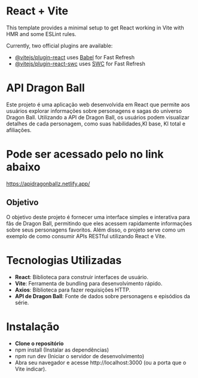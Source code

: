 # React + Vite

This template provides a minimal setup to get React working in Vite with HMR and some ESLint rules.

Currently, two official plugins are available:

- [@vitejs/plugin-react](https://github.com/vitejs/vite-plugin-react/blob/main/packages/plugin-react/README.md) uses [Babel](https://babeljs.io/) for Fast Refresh
- [@vitejs/plugin-react-swc](https://github.com/vitejs/vite-plugin-react-swc) uses [SWC](https://swc.rs/) for Fast Refresh


# API Dragon Ball

Este projeto é uma aplicação web desenvolvida em React que permite aos usuários explorar informações sobre personagens e sagas do universo Dragon Ball. Utilizando a API de Dragon Ball, os usuários podem visualizar detalhes de cada personagem, como suas habilidades,KI base, KI total e afiliações.

# Pode ser acessado pelo no link abaixo

https://apidragonballz.netlify.app/

## Objetivo

O objetivo deste projeto é fornecer uma interface simples e interativa para fãs de Dragon Ball, permitindo que eles acessem rapidamente informações sobre seus personagens favoritos. Além disso, o projeto serve como um exemplo de como consumir APIs RESTful utilizando React e Vite.

# Tecnologias Utilizadas

- **React**: Biblioteca para construir interfaces de usuário.
- **Vite**: Ferramenta de bundling para desenvolvimento rápido.
- **Axios**: Biblioteca para fazer requisições HTTP.
- **API de Dragon Ball**: Fonte de dados sobre personagens e episódios da série.

# Instalação

- **Clone o repositório**
- npm install (Instalar as dependências)
- npm run dev (Iniciar o servidor de desenvolvimento)
- Abra seu navegador e acesse http://localhost:3000 (ou a porta que o Vite indicar).
